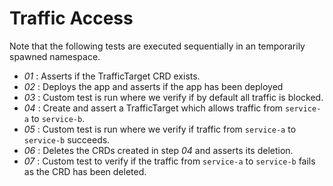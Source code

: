 # Traffic Access

Note that the following tests are executed sequentially in an temporarily spawned namespace.

* *01* : Asserts if the TrafficTarget CRD exists.
* *02* : Deploys the app and asserts if the app has been deployed
* *03* : Custom test is run where we verify if by default all traffic is blocked.
* *04* : Create and assert a TrafficTarget which allows traffic from `service-a` to `service-b`.
* *05* : Custom test is run where we verify if traffic from `service-a` to `service-b` succeeds.
* *06* : Deletes the CRDs created in step *04* and asserts its deletion.
* *07* : Custom test to verify if the traffic from `service-a` to `service-b` fails as the CRD has been deleted.